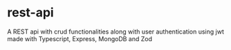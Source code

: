 # rest-api
A REST api with crud functionalities along with user authentication using jwt made with Typescript, Express, MongoDB and Zod
